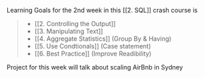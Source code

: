 Learning Goals for the 2nd week in this [[2. SQL]] crash course is
> - [[2. Controlling the Output]]
> - [[3. Manipulating Text]]
> - [[4. Aggregate Statistics]] (Group By & Having)
> - [[5. Use Condtionals]] (Case statement)
> - [[6. Best Practice]] (Improve Readibility)

Project for this week will talk about scaling AirBnb in Sydney